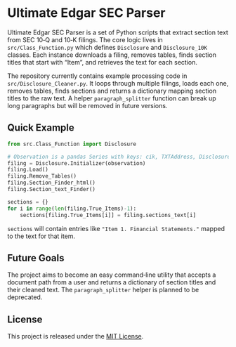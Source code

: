 # Ultimate Edgar SEC Parser

Ultimate Edgar SEC Parser is a set of Python scripts that extract section text from SEC 10‑Q and 10‑K filings. The core logic lives in `src/Class_Function.py` which defines `Disclosure` and `Disclosure_10K` classes. Each instance downloads a filing, removes tables, finds section titles that start with “Item”, and retrieves the text for each section.

The repository currently contains example processing code in `src/Disclosure_Cleaner.py`. It loops through multiple filings, loads each one, removes tables, finds sections and returns a dictionary mapping section titles to the raw text. A helper `paragraph_splitter` function can break up long paragraphs but will be removed in future versions.

## Quick Example
```python
from src.Class_Function import Disclosure

# Observation is a pandas Series with keys: cik, TXTAddress, DisclosureAddress, CompanyName, FormType, DateFiled
filing = Disclosure.Initializer(observation)
filing.Load()
filing.Remove_Tables()
filing.Section_Finder_html()
filing.Section_text_Finder()

sections = {}
for i in range(len(filing.True_Items)-1):
    sections[filing.True_Items[i]] = filing.sections_text[i]
```
`sections` will contain entries like `"Item 1. Financial Statements."` mapped to the text for that item.

## Future Goals
The project aims to become an easy command‑line utility that accepts a document path from a user and returns a dictionary of section titles and their cleaned text. The `paragraph_splitter` helper is planned to be deprecated.

## License
This project is released under the [MIT License](LICENSE).
